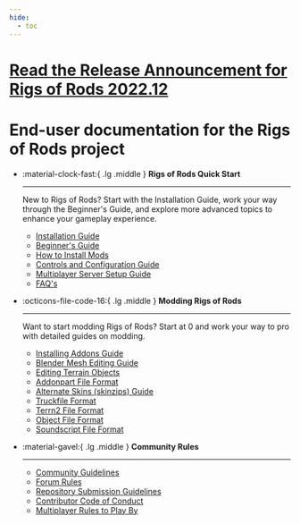 ```yaml
---
hide:
  - toc
---
```


<style>
/* Hack to hide icons above the hero */
.md-content__button {
    display: none;
}
</style>

<div class="hero">
  <a href="https://forum.rigsofrods.org/threads/rigs-of-rods-2022-12-released.3635/">
      <div class="hero-text">
          <h1>Read the Release Announcement for Rigs of Rods 2022.12</h1>
      </div>
  </a>
</div>

# End-user documentation for the Rigs of Rods project

<div class="grid cards" markdown>

-   :material-clock-fast:{ .lg .middle } __Rigs of Rods Quick Start__

    ---

    New to Rigs of Rods? Start with the Installation Guide, work your way through the Beginner's Guide, and explore more advanced topics to enhance your gameplay experience.

    - [Installation Guide](gameplay/installing-the-game.md)
    - [Beginner's Guide](gameplay/beginners-guide.md)
    - [How to Install Mods](gameplay/installing-content.md)
    - [Controls and Configuration Guide](gameplay/controls-config.md)
    - [Multiplayer Server Setup Guide](gameplay/multiplayer-server-setup.md)
    - [FAQ's](gameplay/general-faq.md)

-   :octicons-file-code-16:{ .lg .middle } __Modding Rigs of Rods__

    ---

    Want to start modding Rigs of Rods? Start at 0 and work your way to pro with detailed guides on modding.

    - [Installing Addons Guide](tools-tutorials/addons.md)
    - [Blender Mesh Editing Guide](tools-tutorials/blender-mesh-editing.md)
    - [Editing Terrain Objects](terrain-creation/editing-terrain-objects.md)
    - [Addonpart File Format](vehicle-creation/fileformat-addonpart.md)
    - [Alternate Skins (skinzips) Guide](vehicle-creation/alternate-skins.md)
    - [Truckfile Format](vehicle-creation/fileformat-truck.md)
    - [Terrn2 File Format](terrain-creation/terrn2-subsystem.md)
    - [Object File Format](terrain-creation/object-format.md)
    - [Soundscript File Format](vehicle-creation/fileformat-soundscript.md)

-   :material-gavel:{ .lg .middle } __Community Rules__

    ---

    - [Community Guidelines](rules/community-guidelines.md)
    - [Forum Rules](rules/forum-rules.md)
    - [Repository Submission Guidelines](rules/repository-submission-guidelines.md)
    - [Contributor Code of Conduct](rules/contributor-code-of-conduct.md)
    - [Multiplayer Rules to Play By](rules/multiplayer-rules-to-play-by.md)


</div>
